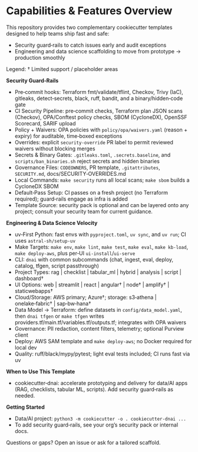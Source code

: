 # Capabilities & Features Overview

This repository provides two complementary cookiecutter templates designed to help teams ship fast and safe:
- Security guard‑rails to catch issues early and audit exceptions
- Engineering and data science scaffolding to move from prototype → production smoothly

Legend: † Limited support / placeholder areas

**Security Guard‑Rails**
- Pre‑commit hooks: Terraform fmt/validate/tflint, Checkov, Trivy (IaC), gitleaks, detect‑secrets, black, ruff, bandit, and a binary/hidden‑code gate
- CI Security Pipeline: pre‑commit checks, Terraform plan JSON scans (Checkov), OPA/Conftest policy checks, SBOM (CycloneDX), OpenSSF Scorecard, SARIF upload
- Policy + Waivers: OPA policies with `policy/opa/waivers.yaml` (reason + expiry) for auditable, time‑boxed exceptions
- Overrides: explicit `security-override` PR label to permit reviewed waivers without blocking merges
- Secrets & Binary Gates: `.gitleaks.toml`, `.secrets.baseline`, and `scripts/ban_binaries.sh` reject secrets and hidden binaries
- Governance Files: `CODEOWNERS`, PR template, `.gitattributes`, `SECURITY.md`, docs/SECURITY‑OVERRIDES.md
- Local Commands: `make security` runs all local scans; `make sbom` builds a CycloneDX SBOM
- Default‑Pass Setup: CI passes on a fresh project (no Terraform required); guard‑rails engage as infra is added
- Template Source: security pack is optional and can be layered onto any project; consult your security team for current guidance.

**Engineering & Data Science Velocity**
- uv‑First Python: fast envs with `pyproject.toml`, `uv sync`, and `uv run`; CI uses `astral-sh/setup-uv`
- Make Targets: `make env`, `make lint`, `make test`, `make eval`, `make kb-load`, `make deploy-aws`, plus per‑UI `ui-install`/`ui-serve`
- CLI: `dnai` with common subcommands (chat, ingest, eval, deploy, catalog, tfgen, script passthrough)
- Project Types: rag | checklist | tabular_ml | hybrid | analysis | script | dashboard†
- UI Options: web | streamlit | react | angular† | node† | amplify† | staticwebapps†
- Cloud/Storage: AWS primary; Azure†; storage: s3‑athena | onelake‑fabric† | sap‑bw‑hana†
- Data Model → Terraform: define datasets in `config/data_model.yaml`, then `dnai tfgen` or `make tfgen` writes providers.tf/main.tf/variables.tf/outputs.tf; integrates with OPA waivers
- Governance: PII redaction, content filters, telemetry; optional Purview client
- Deploy: AWS SAM template and `make deploy-aws`; no Docker required for local dev
- Quality: ruff/black/mypy/pytest; light eval tests included; CI runs fast via uv

**When to Use This Template**
- cookiecutter‑dnai: accelerate prototyping and delivery for data/AI apps (RAG, checklists, tabular ML, scripts). Add security guard‑rails as needed.

**Getting Started**
- Data/AI project: `python3 -m cookiecutter -o . cookiecutter-dnai ...`
- To add security guard‑rails, see your org’s security pack or internal docs.

Questions or gaps? Open an issue or ask for a tailored scaffold.

